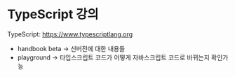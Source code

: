 # TypeScript 강의

TypeScript: https://www.typescriptlang.org
- handbook beta -> 신버전에 대한 내용들
- playground -> 타입스크립트 코드가 어떻게 자바스크립트 코드로 바뀌는지 확인가능